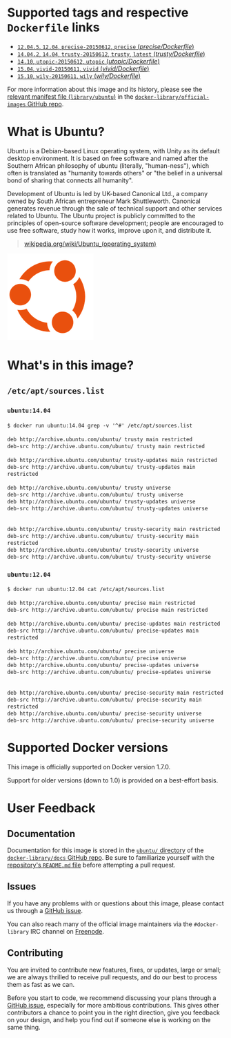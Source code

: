 # Supported tags and respective `Dockerfile` links

-	[`12.04.5`, `12.04`, `precise-20150612`, `precise` (*precise/Dockerfile*)](https://github.com/tianon/docker-brew-ubuntu-core/blob/67accc07b2f77dbf00dc4e2d5b90c00abc225ec6/precise/Dockerfile)
-	[`14.04.2`, `14.04`, `trusty-20150612`, `trusty`, `latest` (*trusty/Dockerfile*)](https://github.com/tianon/docker-brew-ubuntu-core/blob/67accc07b2f77dbf00dc4e2d5b90c00abc225ec6/trusty/Dockerfile)
-	[`14.10`, `utopic-20150612`, `utopic` (*utopic/Dockerfile*)](https://github.com/tianon/docker-brew-ubuntu-core/blob/67accc07b2f77dbf00dc4e2d5b90c00abc225ec6/utopic/Dockerfile)
-	[`15.04`, `vivid-20150611`, `vivid` (*vivid/Dockerfile*)](https://github.com/tianon/docker-brew-ubuntu-core/blob/67accc07b2f77dbf00dc4e2d5b90c00abc225ec6/vivid/Dockerfile)
-	[`15.10`, `wily-20150611`, `wily` (*wily/Dockerfile*)](https://github.com/tianon/docker-brew-ubuntu-core/blob/67accc07b2f77dbf00dc4e2d5b90c00abc225ec6/wily/Dockerfile)

For more information about this image and its history, please see the [relevant manifest file (`library/ubuntu`)](https://github.com/docker-library/official-images/blob/master/library/ubuntu) in the [`docker-library/official-images` GitHub repo](https://github.com/docker-library/official-images).

# What is Ubuntu?

Ubuntu is a Debian-based Linux operating system, with Unity as its default desktop environment. It is based on free software and named after the Southern African philosophy of ubuntu (literally, "human-ness"), which often is translated as "humanity towards others" or "the belief in a universal bond of sharing that connects all humanity".

Development of Ubuntu is led by UK-based Canonical Ltd., a company owned by South African entrepreneur Mark Shuttleworth. Canonical generates revenue through the sale of technical support and other services related to Ubuntu. The Ubuntu project is publicly committed to the principles of open-source software development; people are encouraged to use free software, study how it works, improve upon it, and distribute it.

> [wikipedia.org/wiki/Ubuntu_(operating_system)](https://en.wikipedia.org/wiki/Ubuntu_%28operating_system%29)

![logo](https://raw.githubusercontent.com/docker-library/docs/master/ubuntu/logo.png)

# What's in this image?

## `/etc/apt/sources.list`

### `ubuntu:14.04`

	$ docker run ubuntu:14.04 grep -v '^#' /etc/apt/sources.list
	
	deb http://archive.ubuntu.com/ubuntu/ trusty main restricted
	deb-src http://archive.ubuntu.com/ubuntu/ trusty main restricted
	
	deb http://archive.ubuntu.com/ubuntu/ trusty-updates main restricted
	deb-src http://archive.ubuntu.com/ubuntu/ trusty-updates main restricted
	
	deb http://archive.ubuntu.com/ubuntu/ trusty universe
	deb-src http://archive.ubuntu.com/ubuntu/ trusty universe
	deb http://archive.ubuntu.com/ubuntu/ trusty-updates universe
	deb-src http://archive.ubuntu.com/ubuntu/ trusty-updates universe
	
	
	deb http://archive.ubuntu.com/ubuntu/ trusty-security main restricted
	deb-src http://archive.ubuntu.com/ubuntu/ trusty-security main restricted
	deb http://archive.ubuntu.com/ubuntu/ trusty-security universe
	deb-src http://archive.ubuntu.com/ubuntu/ trusty-security universe

### `ubuntu:12.04`

	$ docker run ubuntu:12.04 cat /etc/apt/sources.list
	
	deb http://archive.ubuntu.com/ubuntu/ precise main restricted
	deb-src http://archive.ubuntu.com/ubuntu/ precise main restricted
	
	deb http://archive.ubuntu.com/ubuntu/ precise-updates main restricted
	deb-src http://archive.ubuntu.com/ubuntu/ precise-updates main restricted
	
	deb http://archive.ubuntu.com/ubuntu/ precise universe
	deb-src http://archive.ubuntu.com/ubuntu/ precise universe
	deb http://archive.ubuntu.com/ubuntu/ precise-updates universe
	deb-src http://archive.ubuntu.com/ubuntu/ precise-updates universe
	
	
	deb http://archive.ubuntu.com/ubuntu/ precise-security main restricted
	deb-src http://archive.ubuntu.com/ubuntu/ precise-security main restricted
	deb http://archive.ubuntu.com/ubuntu/ precise-security universe
	deb-src http://archive.ubuntu.com/ubuntu/ precise-security universe

# Supported Docker versions

This image is officially supported on Docker version 1.7.0.

Support for older versions (down to 1.0) is provided on a best-effort basis.

# User Feedback

## Documentation

Documentation for this image is stored in the [`ubuntu/` directory](https://github.com/docker-library/docs/tree/master/ubuntu) of the [`docker-library/docs` GitHub repo](https://github.com/docker-library/docs). Be sure to familiarize yourself with the [repository's `README.md` file](https://github.com/docker-library/docs/blob/master/README.md) before attempting a pull request.

## Issues

If you have any problems with or questions about this image, please contact us through a [GitHub issue](https://github.com/tianon/docker-brew-ubuntu-core/issues).

You can also reach many of the official image maintainers via the `#docker-library` IRC channel on [Freenode](https://freenode.net).

## Contributing

You are invited to contribute new features, fixes, or updates, large or small; we are always thrilled to receive pull requests, and do our best to process them as fast as we can.

Before you start to code, we recommend discussing your plans through a [GitHub issue](https://github.com/tianon/docker-brew-ubuntu-core/issues), especially for more ambitious contributions. This gives other contributors a chance to point you in the right direction, give you feedback on your design, and help you find out if someone else is working on the same thing.

